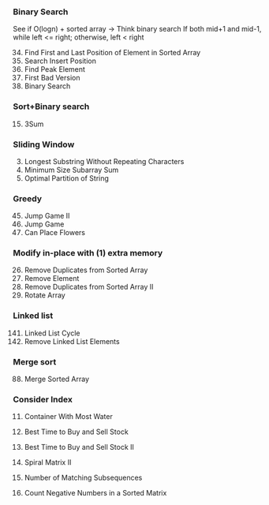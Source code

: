 ### Binary Search
See if O(logn) + sorted array -> Think binary search
If both mid+1 and mid-1, while left <= right; otherwise, left < right

34. Find First and Last Position of Element in Sorted Array
35. Search Insert Position
162. Find Peak Element
278. First Bad Version
704. Binary Search


### Sort+Binary search
15. 3Sum


### Sliding Window
3. Longest Substring Without Repeating Characters
209. Minimum Size Subarray Sum
2405. Optimal Partition of String


### Greedy
45. Jump Game II
55. Jump Game
605. Can Place Flowers




### Modify in-place with (1) extra memory
26. Remove Duplicates from Sorted Array
27. Remove Element
80. Remove Duplicates from Sorted Array II
189. Rotate Array

### Linked list
141. Linked List Cycle
203. Remove Linked List Elements

### Merge sort
88. Merge Sorted Array

### Consider Index
11. Container With Most Water
121. Best Time to Buy and Sell Stock
122. Best Time to Buy and Sell Stock II



59. Spiral Matrix II
792. Number of Matching Subsequences
1351. Count Negative Numbers in a Sorted Matrix